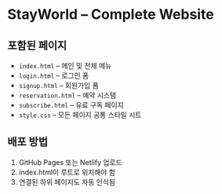 # StayWorld – Complete Website

## 포함된 페이지
- `index.html` – 메인 및 전체 메뉴
- `login.html` – 로그인 폼
- `signup.html` – 회원가입 폼
- `reservation.html` – 예약 시스템
- `subscribe.html` – 유료 구독 페이지
- `style.css` – 모든 페이지 공통 스타일 시트

## 배포 방법
1. GitHub Pages 또는 Netlify 업로드
2. index.html이 루트로 위치해야 함
3. 연결된 하위 페이지도 자동 인식됨